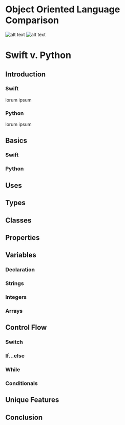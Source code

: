 # Object Oriented Language Comparison
![alt text](http://www.techjini.com/wp-content/uploads/2016/11/swift-logo-E9182990F5-seeklogo.com_.png "Swift") 
![alt text](http://django-unfriendly.readthedocs.io/en/latest/_static/img/python-logo-256.png"Python")
# Swift v. Python

## Introduction
### Swift
lorum ipsum

### Python
lorum ipsum

## Basics

### Swift

### Python

## Uses

## Types

## Classes 

## Properties

## Variables

### Declaration

### Strings

### Integers

### Arrays

## Control Flow

### Switch

### If...else

### While

### Conditionals

## Unique Features

## Conclusion
